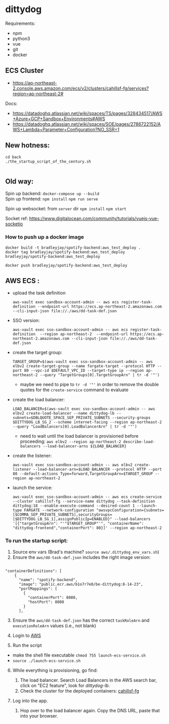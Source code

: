 # dittydog

Requirements:
- npm
- python3
- vue
- git
- docker

## ECS Cluster ##

- https://ap-northeast-2.console.aws.amazon.com/ecs/v2/clusters/cahillsf-fg/services?region=ap-northeast-2#

Docs: 

- https://datadoghq.atlassian.net/wiki/spaces/TS/pages/328434517/AWS+Azure+GCP+Sandbox+Environments#AWS
- https://datadoghq.atlassian.net/wiki/spaces/SOE/pages/2786722152/AWS+Lambda+Parameter+Configuration?NO_SSR=1

## New hotness:

```
cd back
./the_startup_script_of_the_century.sh


```

## Old way:
Spin up backend: `docker-compose up --build`  
Spin up frontend:
`npm install`
`npm run serve`

Spin up websocket: from `server` dir
`npm install`
`npm start`


Socket ref: https://www.digitalocean.com/community/tutorials/vuejs-vue-socketio

### How to push up a docker image

```
docker build -t bradleyjay/spotify-backend:aws_test_deploy .
docker tag bradleyjay/spotify-backend:aws_test_deploy bradleyjay/spotify-backend:aws_test_deploy

docker push bradleyjay/spotify-backend:aws_test_deploy
```
## AWS ECS :

- upload the task definition
  ```
  aws-vault exec sandbox-account-admin -- aws ecs register-task-definition --endpoint-url https://ecs.ap-northeast-2.amazonaws.com --cli-input-json file://./aws/dd-task-def.json
  ```

- SSO version:
  ```
  aws-vault exec sso-sandbox-account-admin -- aws ecs register-task-definition  --region ap-northeast-2  --endpoint-url https://ecs.ap-northeast-2.amazonaws.com --cli-input-json file://./aws/dd-task-def.json 

- create the target group:
  ```
  TARGET_GROUP=$(aws-vault exec sso-sandbox-account-admin -- aws elbv2 create-target-group --name fargate-target --protocol HTTP --port 80 --vpc-id $DEFAULT_VPC_ID --target-type ip --region ap-northeast-2 --query "TargetGroups[0].TargetGroupArn" | tr -d '"')
  ```
  - maybe we need to pipe to `tr -d '"'` in order to remove the double quotes for the `create-service` command to evaluate

- create the load balancer:
  ```
  LOAD_BALANCER=$(aws-vault exec sso-sandbox-account-admin -- aws elbv2 create-load-balancer --name dittydog-lb --subnets=$DBLQUOTE_SPACE_SEP_PRIVATE_SUBNETS --security-groups $DITTYDOG_LB_SG_2 --scheme internet-facing --region ap-northeast-2 --query "LoadBalancers[0].LoadBalancerArn" | tr -d '"')
  ```
  - need to wait until the load balancer is provisioned before proceeding: `aws elbv2 --region ap-northeast-2 describe-load-balancers --load-balancer-arns ${LOAD_BALANCER}`

- create the listener:
  ```
  aws-vault exec sso-sandbox-account-admin -- aws elbv2 create-listener --load-balancer-arn=$LOAD_BALANCER --protocol HTTP --port 80 --default-actions Type=forward,TargetGroupArn=$TARGET_GROUP --region ap-northeast-2
  ```

- launch the service:
  ```
  aws-vault exec sso-sandbox-account-admin -- aws ecs create-service --cluster cahillsf-fg --service-name dittydog --task-definition dittydog:18 --enable-execute-command --desired-count 1 --launch-type FARGATE --network-configuration "awsvpcConfiguration={subnets=[$COMMA_SEP_PRIVATE_SUBNETS],securityGroups=[$DITTYDOG_LB_SG_1],assignPublicIp=ENABLED}" --load-balancers '[{"targetGroupArn": "'"$TARGET_GROUP"'", "containerName": "dittydog-frontend","containerPort": 80}]' --region ap-northeast-2
  ```

### To run the startup script:
1) Source env vars (Brad's machine? `source aws/.dittydog_env_vars.sh`)
2) Ensure the `aws/dd-task-def.json` includes the right image version:

```

"containerDefinitions": [
    {
      "name": "spotify-backend",
      "image": "public.ecr.aws/b1o7r7e0/be-dittydog:8-14-23",
      "portMappings": [
        {
          "containerPort": 8080,
          "hostPort": 8080
        }
      ],

```
3) Ensure the `aws/dd-task-def.json` has the correct `taskRoleArn` and `executionRoleArn` values (i.e., not blank)

4) Login to [AWS](https://d-906757b57c.awsapps.com/start#/)

5) Run the script
- make the shell file executable `chmod 755 launch-ecs-service.sh`
- `source ./launch-ecs-service.sh`

6) While everything is provisioning, go find:
   1) The load balancer. Search Load Balancers in the AWS search bar, click on "EC2 feature", look for *dittydog-lb*.
   2) Check the cluster for the deployed containers: [cahillsf-fg](https://ap-northeast-2.console.aws.amazon.com/ecs/v2/clusters/cahillsf-fg/services?region=ap-northeast-2)

7) Log into the app.
   1) Hop over to the load balancer again. Copy the DNS URL, paste that into your browser.
